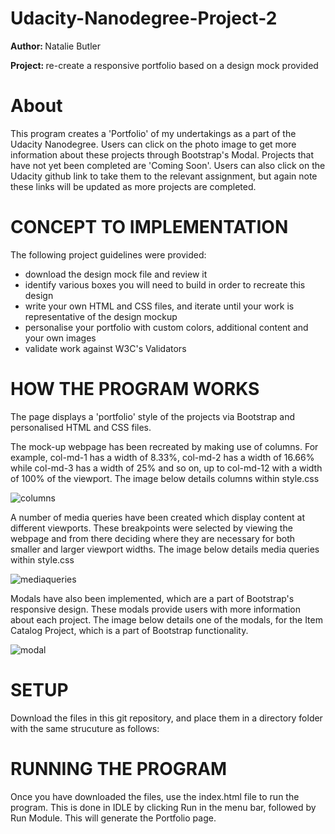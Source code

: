 # Udacity-Nanodegree-Project-2

<b> Author: </b> Natalie Butler

<b> Project: </b> re-create a responsive portfolio based on a design mock provided

<h1> About </h1>

This program creates a 'Portfolio' of my undertakings as a part of the Udacity Nanodegree. Users can click on the photo image to get more information about these projects through Bootstrap's Modal. Projects that have not yet been completed are 'Coming Soon'. Users can also click on the Udacity github link to take them to the relevant assignment, but again note these links will be updated as more projects are completed.


<h1> CONCEPT TO IMPLEMENTATION </h1>

The following project guidelines were provided:
- download the design mock file and review it
- identify various boxes you will need to build in order to recreate this design
- write your own HTML and CSS files, and iterate until your work is representative of the design mockup
- personalise your portfolio with custom colors, additional content and your own images
- validate work against W3C's Validators

<h1> HOW THE PROGRAM WORKS </h1>

The page displays a 'portfolio' style of the projects via Bootstrap and personalised HTML and CSS files. 

The mock-up webpage has been recreated by making use of columns. For example, col-md-1 has a width of 8.33%, col-md-2 has a width of 16.66% while col-md-3 has a width of 25% and so on, up to col-md-12 with a width of 100% of the viewport. The image below details columns within style.css

![columns](https://cloud.githubusercontent.com/assets/25575132/26055273/8470f6c0-39b3-11e7-90a7-eac288102e18.png)

A number of media queries have been created which display content at different viewports. These breakpoints were selected by viewing the webpage and from there deciding where they are necessary for both smaller and larger viewport widths. The image below details media queries within style.css

![mediaqueries](https://cloud.githubusercontent.com/assets/25575132/26055268/7a4fa970-39b3-11e7-850e-0496d0f8a8f8.png)

Modals have also been implemented, which are a part of Bootstrap's responsive design. These modals provide users with more information about each project. The image below details one of the modals, for the Item Catalog Project, which is a part of Bootstrap functionality. 

![modal](https://cloud.githubusercontent.com/assets/25575132/26055243/4fb17aa4-39b3-11e7-9de0-14dc4fea9700.png)


<h1> SETUP </h1>

Download the files in this git repository, and place them in a directory folder with the same strucuture as follows:


<h1> RUNNING THE PROGRAM </h1>

Once you have downloaded the files, use the index.html file to run the program. This is done in IDLE by clicking Run in the menu bar, followed by Run Module. This will generate the Portfolio page.
